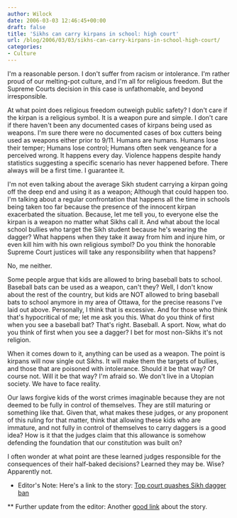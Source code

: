 ```yaml
---
author: Wilock
date: 2006-03-03 12:46:45+00:00
draft: false
title: 'Sikhs can carry kirpans in school: high court'
url: /blog/2006/03/03/sikhs-can-carry-kirpans-in-school-high-court/
categories:
- Culture
---
```


I'm a reasonable person. I don't suffer from racism or intolerance. I'm rather proud of our melting-pot culture, and I'm all for religious freedom. But the Supreme Courts decision in this case is unfathomable, and beyond irresponsible.

At what point does religious freedom outweigh public safety? I don't care if the kirpan is a religious symbol. It is a weapon pure and simple. I don't care if there haven't been any documented cases of kirpans being used as weapons. I'm sure there were no documented cases of box cutters being used as weapons either prior to 9/11. Humans are humans. Humans lose their temper; Humans lose control; Humans often seek vengeance for a perceived wrong. It happens every day. Violence happens despite handy statistics suggesting a specific scenario has never happened before. There always will be a first time. I guarantee it.

I'm not even talking about the average Sikh student carrying a kirpan going off the deep end and using it as a weapon; Although that could happen too. I'm talking about a regular confrontation that happens all the time in schools being taken too far because the presence of the innocent kirpan exacerbated the situation. Because, let me tell you, to everyone else the kirpan is a weapon no matter what Sikhs call it. And what about the local school bullies who target the Sikh student because he's wearing the dagger? What happens when they take it away from him and injure him, or even kill him with his own religious symbol? Do you think the honorable Supreme Court justices will take any responsibility when that happens?

No, me neither.

Some people argue that kids are allowed to bring baseball bats to school. Baseball bats can be used as a weapon, can't they? Well, I don't know about the rest of the country, but kids are NOT allowed to bring baseball bats to school anymore in my area of Ottawa, for the precise reasons I've laid out above. Personally, I think that is excessive. And for those who think that's hypocritical of me; let me ask you this. What do you think of first when you see a baseball bat? That's right. Baseball. A sport. Now, what do you think of first when you see a dagger? I bet for most non-Sikhs it's not religion.

When it comes down to it, anything can be used as a weapon. The point is kirpans will now single out Sikhs. It will make them the targets of bullies, and those that are poisoned with intolerance. Should it be that way? Of course not. Will it be that way? I'm afraid so. We don't live in a Utopian society. We have to face reality.

Our laws forgive kids of the worst crimes imaginable because they are not deemed to be fully in control of themselves. They are still maturing or something like that. Given that, what makes these judges, or any proponent of this ruling for that matter, think that allowing these kids who are immature, and not fully in control of themselves to carry daggers is a good idea? How is it that the judges claim that this allowance is somehow defending the foundation that our constitution was built on?

I often wonder at what point are these learned judges responsible for the consequences of their half-baked decisions? Learned they may be. Wise? Apparently not.

* Editor's Note: Here's a link to the story: [Top court quashes Sikh dagger ban](http://cnews.canoe.ca/CNEWS/Law/2006/03/01/1468573-cp.html)

** Further update from the editor: Another [good link](http://www.guardian.co.uk/elsewhere/journalist/story/0,,1724838,00.html?gusrc=rss) about the story.
